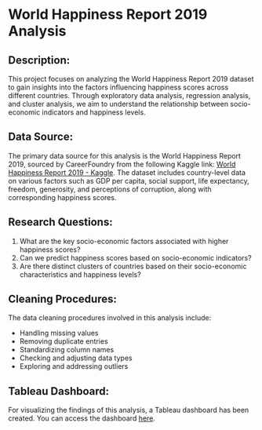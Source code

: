 # World Happiness Report 2019 Analysis

## Description:
This project focuses on analyzing the World Happiness Report 2019 dataset to gain insights into the factors influencing happiness scores across different countries. Through exploratory data analysis, regression analysis, and cluster analysis, we aim to understand the relationship between socio-economic indicators and happiness levels.

## Data Source:
The primary data source for this analysis is the World Happiness Report 2019, sourced by CareerFoundry from the following Kaggle link: [World Happiness Report 2019 - Kaggle](https://www.kaggle.com/unsdsn/world-happiness). The dataset includes country-level data on various factors such as GDP per capita, social support, life expectancy, freedom, generosity, and perceptions of corruption, along with corresponding happiness scores.

## Research Questions:
1. What are the key socio-economic factors associated with higher happiness scores?
2. Can we predict happiness scores based on socio-economic indicators?
3. Are there distinct clusters of countries based on their socio-economic characteristics and happiness levels?

## Cleaning Procedures:
The data cleaning procedures involved in this analysis include:
- Handling missing values
- Removing duplicate entries
- Standardizing column names
- Checking and adjusting data types
- Exploring and addressing outliers

## Tableau Dashboard:
For visualizing the findings of this analysis, a Tableau dashboard has been created. You can access the dashboard [here](https://public.tableau.com/views/WHR19/StoryWHR19?:language=en-GB&publish=yes&:sid=&:display_count=n&:origin=viz_share_link).
